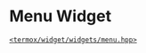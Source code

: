# Menu Widget

[`<termox/widget/widgets/menu.hpp>`](../../../include/termox/widget/widgets/menu.hpp)
